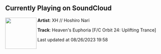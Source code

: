 ## Currently Playing on SoundCloud

[<img align="left" width="100" src="https://i1.sndcdn.com/artworks-8OtTImMf8GMI3RtY-QdmgJg-t500x500.jpg">](https://soundcloud.com/xhmus_ic/xh-heavens-euphoria-fc-orbit-24-uplifting-trance?in=wearenova/sets/orbit-24-uplifting-trance)

**Artist**: XH // Hoshiro Nari 

**Track**: Heaven's Euphoria [F/C Orbit 24: Uplifting Trance]

Last updated at 08/26/2023 19:58
